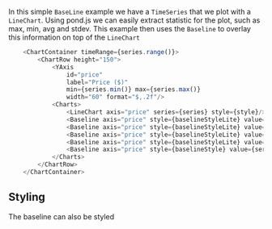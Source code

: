 
In this simple `BaseLine` example we have a `TimeSeries` that we plot with a `LineChart`. Using pond.js we can easily extract statistic for the plot, such as max, min, avg and stdev. This example then uses the `Baseline` to overlay this information on top of the `LineChart`

```js
    <ChartContainer timeRange={series.range()}>
        <ChartRow height="150">
            <YAxis
                id="price"
                label="Price ($)"
                min={series.min()} max={series.max()}
                width="60" format="$,.2f"/>
            <Charts>
                <LineChart axis="price" series={series} style={style}/>
                <Baseline axis="price" style={baselineStyleLite} value={series.max()} label="Max" position="right"/>
                <Baseline axis="price" style={baselineStyleLite} value={series.min()} label="Min" position="right"/>
                <Baseline axis="price" style={baselineStyleLite} value={series.avg() - series.stdev()}/>
                <Baseline axis="price" style={baselineStyleLite} value={series.avg() + series.stdev()}/>
                <Baseline axis="price" style={baselineStyle} value={series.avg()} label="Avg"/>
            </Charts>
        </ChartRow>
    </ChartContainer>
```

## Styling

The baseline can also be styled

